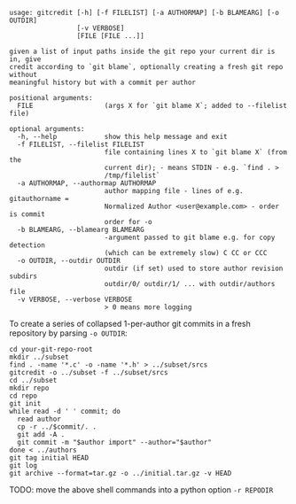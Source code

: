     usage: gitcredit [-h] [-f FILELIST] [-a AUTHORMAP] [-b BLAMEARG] [-o OUTDIR]
                     [-v VERBOSE]
                     [FILE [FILE ...]]

    given a list of input paths inside the git repo your current dir is in, give
    credit according to `git blame`, optionally creating a fresh git repo without
    meaningful history but with a commit per author

    positional arguments:
      FILE                  (args X for `git blame X`; added to --filelist file)

    optional arguments:
      -h, --help            show this help message and exit
      -f FILELIST, --filelist FILELIST
                            file containing lines X to `git blame X` (from the
                            current dir); - means STDIN - e.g. `find . >
                            /tmp/filelist`
      -a AUTHORMAP, --authormap AUTHORMAP
                            author mapping file - lines of e.g. gitauthorname =
                            Normalized Author <user@example.com> - order is commit
                            order for -o
      -b BLAMEARG, --blamearg BLAMEARG
                            -argument passed to git blame e.g. for copy detection
                            (which can be extremely slow) C CC or CCC
      -o OUTDIR, --outdir OUTDIR
                            outdir (if set) used to store author revision subdirs
                            outdir/0/ outdir/1/ ... with outdir/authors file
      -v VERBOSE, --verbose VERBOSE
                            > 0 means more logging

To create a series of collapsed 1-per-author git commits in a fresh
repository by parsing `-o OUTDIR`:

    cd your-git-repo-root
    mkdir ../subset
    find . -name '*.c' -o -name '*.h' > ../subset/srcs
    gitcredit -o ../subset -f ../subset/srcs
    cd ../subset
    mkdir repo
    cd repo
    git init
    while read -d ' ' commit; do
      read author
      cp -r ../$commit/. .
      git add -A .
      git commit -m "$author import" --author="$author"
    done < ../authors
    git tag initial HEAD
    git log
    git archive --format=tar.gz -o ../initial.tar.gz -v HEAD

TODO: move the above shell commands into a python option `-r REPODIR`
